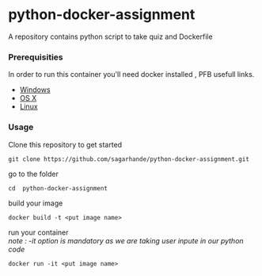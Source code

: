 # python-docker-assignment

A repository contains python script to take quiz and Dockerfile


### Prerequisities


In order to run this container you'll need docker installed , PFB usefull links.

* [Windows](https://docs.docker.com/windows/started)
* [OS X](https://docs.docker.com/mac/started/)
* [Linux](https://docs.docker.com/linux/started/)

### Usage
Clone this repository to get started

```shell
git clone https://github.com/sagarhande/python-docker-assignment.git
```
go to the folder

```shell
cd  python-docker-assignment
```

build your image

```shell
docker build -t <put image name> 
```
run your container<br>
_note : -it option is mandatory as we are taking user inpute in our python code_

```shell
docker run -it <put image name> 
```



